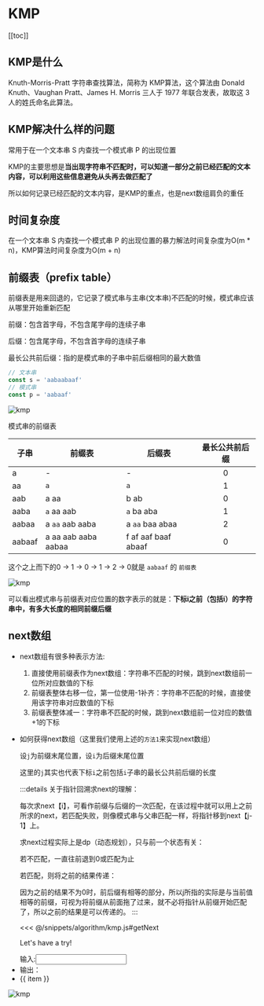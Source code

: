 # KMP

[[toc]]

## KMP是什么

Knuth-Morris-Pratt 字符串查找算法，简称为 KMP算法，这个算法由 Donald Knuth、Vaughan Pratt、James H. Morris 三人于 1977 年联合发表，故取这 3 人的姓氏命名此算法。

## KMP解决什么样的问题

常用于在一个文本串 S 内查找一个模式串 P 的出现位置

KMP的主要思想是**当出现字符串不匹配时，可以知道一部分之前已经匹配的文本内容，可以利用这些信息避免从头再去做匹配了**

所以如何记录已经匹配的文本内容，是KMP的重点，也是next数组肩负的重任

## 时间复杂度

在一个文本串 S 内查找一个模式串 P 的出现位置的暴力解法时间复杂度为O(m * n)，KMP算法时间复杂度为O(m + n)

## 前缀表（prefix table）

前缀表是用来回退的，它记录了模式串与主串(文本串)不匹配的时候，模式串应该从哪里开始重新匹配

前缀：包含首字母，不包含尾字母的连续子串

后缀：包含尾字母，不包含首字母的连续子串

最长公共前后缀：指的是模式串的子串中前后缀相同的最大数值

```js
// 文本串
const s = 'aabaabaaf'
// 模式串
const p = 'aabaaf'
```

![kmp](/assets/kmp.gif)

模式串的前缀表

| 子串   | 前缀表               | 后缀表                | 最长公共前后缀 |
|--------|---------------------|---------------------|:--------------:|
| a      | -                   | -                   | 0              |
| aa     | `a`                 | `a`                 | 1              |
| aab    | a aa                | b ab                | 0              |
| aaba   | `a` aa aab          | `a` ba aba          | 1              |
| aabaa  | a `aa` aab aaba     | a `aa` baa abaa     | 2              |
| aabaaf | a aa aab aaba aabaa | f af aaf baaf abaaf | 0              |

这个之上而下的0 -> 1 -> 0 -> 1 -> 2 -> 0就是 `aabaaf` 的 `前缀表`

![kmp](/assets/kmp3.png)

可以看出模式串与前缀表对应位置的数字表示的就是：**下标i之前（包括i）的字符串中，有多大长度的相同前缀后缀**

## next数组

- next数组有很多种表示方法:

  1. 直接使用前缀表作为next数组：字符串不匹配的时候，跳到next数组前一位所对应数值的下标
  2. 前缀表整体右移一位，第一位使用-1补齐：字符串不匹配的时候，直接使用该字符串对应数值的下标
  3. 前缀表整体减一：字符串不匹配的时候，跳到next数组前一位对应的数值+1的下标

- 如何获得next数组（这里我们使用上述的`方法1`来实现next数组）

  设`j`为前缀末尾位置，设`i`为后缀末尾位置

  这里的`j`其实也代表下标`i`之前包括`i`子串的最长公共前后缀的长度

  :::details
  关于指针回溯求next的理解：

  每次求next【i】，可看作前缀与后缀的一次匹配，在该过程中就可以用上之前所求的next，若匹配失败，则像模式串与父串匹配一样，将指针移到next【j-1】上。

  求next过程实际上是dp（动态规划），只与前一个状态有关：

  若不匹配，一直往前退到0或匹配为止

  若匹配，则将之前的结果传递：

  因为之前的结果不为0时，前后缀有相等的部分，所以j所指的实际是与当前值相等的前缀，可视为将前缀从前面拖了过来，就不必将指针从前缀开始匹配了，所以之前的结果是可以传递的。
  :::

  <<< @/snippets/algorithm/kmp.js#getNext

  <script setup>
  import { ref, watch } from 'vue'
  import { getNext } from '../snippets/algorithm/kmp.js'
  const input = ref(null)
  const output = ref(null)
  watch(input, (val) => {
    output.value = getNext(val)
  })
  </script>
  <style>
  .list-enter-active,
  .list-leave-active {
    transition: all 0.5s ease;
  }
  .list-enter-from,
  .list-leave-to {
    opacity: 0;
    transform: translateX(30px);
  }
  </style>
  Let's have a try!
  <div class="mb-2"><span class="inline-flex w-12">输入:</span><input class="px-3 border-2 border-solid rounded border-blue" v-model="input"/></div>
  <!-- <div class="mb-2">输出: <input class="px-3 border-2 border-solid rounded border-blue" readonly v-model="output"/></div> -->
  <TransitionGroup name="list" tag="ul" class="!pl-0">
    <li key="output" class="inline-flex w-12 ml-0 list-none">输出：</li>
    <li class="inline-flex px-2 mr-2 list-none border-2 border-solid rounded border-purple" v-for="item in output" :key="item">
      {{ item }}
    </li>
  </TransitionGroup>

![kmp](/assets/kmp2.gif)
